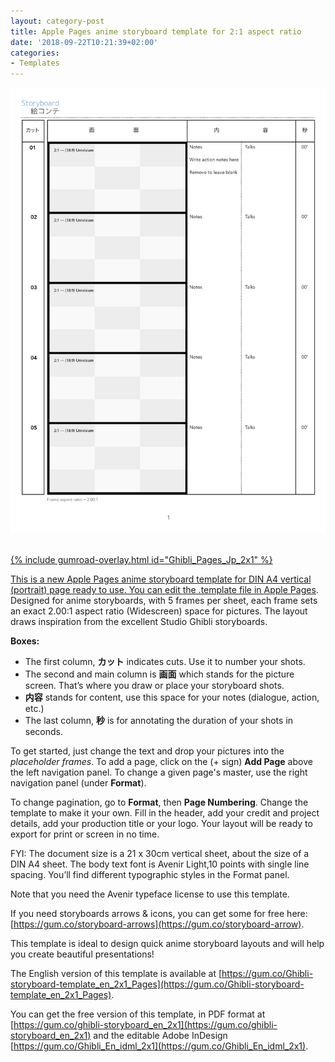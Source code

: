 ```yaml
---
layout: category-post
title: Apple Pages anime storyboard template for 2:1 aspect ratio
date: '2018-09-22T10:21:39+02:00'
categories:
- Templates
---
```

<a href="https://gum.co/Ghibli_Pages_Jp_2x1"><img src="/images/Apple-Pages-Japanese-Anime-Storyboard-Template-2x1-on-A4-vertical_00.png"/><br/><br/>

{% include gumroad-overlay.html id="Ghibli_Pages_Jp_2x1" %}

This is a new Apple Pages anime storyboard template for DIN A4 vertical (portrait) page ready to use. You can edit the .template file in [Apple Pages](). Designed for anime storyboards, with 5 frames per sheet, each frame sets an exact 2.00:1 aspect ratio (Widescreen) space for pictures. The layout draws inspiration from the excellent Studio Ghibli storyboards.

**Boxes:**

- The first column, **カット** indicates cuts. Use it to number your shots.
- The second and main column is **画面** which stands for the picture screen. That’s where you draw or place your storyboard shots.
- **内容** stands for content, use this space for your notes (dialogue, action, etc.)
- The last column, **秒** is for annotating the duration of your shots in seconds.

To get started, just change the text and drop your pictures into the *placeholder frames*. To add a page, click on the (+ sign) **Add Page** above the left navigation panel. To change a given page's master, use the right navigation panel (under **Format**).

To change pagination, go to **Format**, then **Page Numbering**. Change the template to make it your own. Fill in the header, add your credit and project details, add your production title or your logo. Your layout will be ready to export for print or screen in no time.

FYI: The document size is a 21 x 30cm vertical sheet, about the size of a DIN A4 sheet. The body text font is Avenir Light,10 points with single line spacing. You’ll find different typographic styles in the Format panel.

Note that you need the Avenir typeface license to use this template.

If you need storyboards arrows & icons, you can get some for free here: [https://gum.co/storyboard-arrows](https://gum.co/storyboard-arrow).

This template is ideal to design quick anime storyboard layouts and will help you create beautiful presentations!

The English version of this template is available at [https://gum.co/Ghibli-storyboard-template_en_2x1_Pages](https://gum.co/Ghibli-storyboard-template_en_2x1_Pages).

You can get the free version of this template, in PDF format at [https://gum.co/ghibli-storyboard_en_2x1](https://gum.co/ghibli-storyboard_en_2x1) and the editable Adobe InDesign [https://gum.co/Ghibli_En_idml_2x1](https://gum.co/Ghibli_En_idml_2x1).
